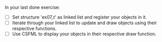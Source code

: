 In your last done exercise:
- [ ] Set structure 'ex07_t' as linked list and register your objects in it.
- [ ] Iterate through your linked list to update and draw objects using their respective functions.
- [ ] Use CSFML to display your objects in their respective draw function.
